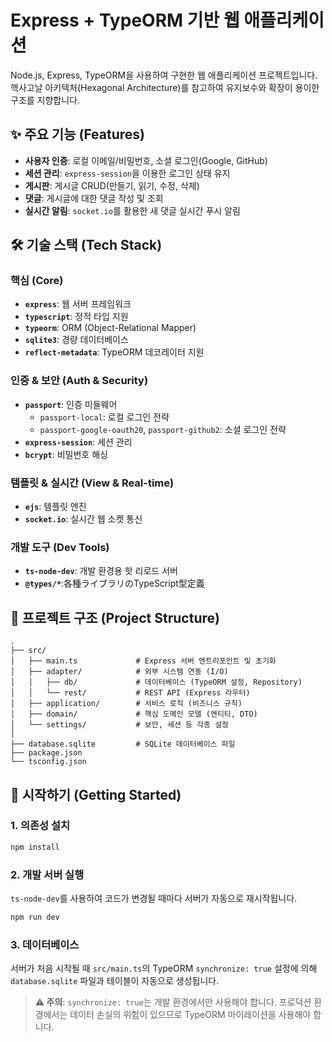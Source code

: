 # Express + TypeORM 기반 웹 애플리케이션

Node.js, Express, TypeORM을 사용하여 구현한 웹 애플리케이션 프로젝트입니다. 헥사고날 아키텍처(Hexagonal Architecture)를 참고하여 유지보수와 확장이 용이한 구조를 지향합니다.

## ✨ 주요 기능 (Features)

- **사용자 인증**: 로컬 이메일/비밀번호, 소셜 로그인(Google, GitHub)
- **세션 관리**: `express-session`을 이용한 로그인 상태 유지
- **게시판**: 게시글 CRUD(만들기, 읽기, 수정, 삭제)
- **댓글**: 게시글에 대한 댓글 작성 및 조회
- **실시간 알림**: `socket.io`를 활용한 새 댓글 실시간 푸시 알림

## 🛠️ 기술 스택 (Tech Stack)

### 핵심 (Core)
- **`express`**: 웹 서버 프레임워크
- **`typescript`**: 정적 타입 지원
- **`typeorm`**: ORM (Object-Relational Mapper)
- **`sqlite3`**: 경량 데이터베이스
- **`reflect-metadata`**: TypeORM 데코레이터 지원

### 인증 & 보안 (Auth & Security)
- **`passport`**: 인증 미들웨어
  - `passport-local`: 로컬 로그인 전략
  - `passport-google-oauth20`, `passport-github2`: 소셜 로그인 전략
- **`express-session`**: 세션 관리
- **`bcrypt`**: 비밀번호 해싱

### 템플릿 & 실시간 (View & Real-time)
- **`ejs`**: 템플릿 엔진
- **`socket.io`**: 실시간 웹 소켓 통신

### 개발 도구 (Dev Tools)
- **`ts-node-dev`**: 개발 환경용 핫 리로드 서버
- **`@types/*`**:各種ライブラリのTypeScript型定義

## 📂 프로젝트 구조 (Project Structure)

```
.
├── src/
│   ├── main.ts             # Express 서버 엔트리포인트 및 초기화
│   ├── adapter/            # 외부 시스템 연동 (I/O)
│   │   ├── db/             # 데이터베이스 (TypeORM 설정, Repository)
│   │   └── rest/           # REST API (Express 라우터)
│   ├── application/        # 서비스 로직 (비즈니스 규칙)
│   ├── domain/             # 핵심 도메인 모델 (엔티티, DTO)
│   └── settings/           # 보안, 세션 등 각종 설정
│
├── database.sqlite         # SQLite 데이터베이스 파일
├── package.json
└── tsconfig.json
```

## 🚀 시작하기 (Getting Started)

### 1. 의존성 설치

```bash
npm install
```

### 2. 개발 서버 실행

`ts-node-dev`를 사용하여 코드가 변경될 때마다 서버가 자동으로 재시작됩니다.

```bash
npm run dev
```

### 3. 데이터베이스

서버가 처음 시작될 때 `src/main.ts`의 TypeORM `synchronize: true` 설정에 의해 `database.sqlite` 파일과 테이블이 자동으로 생성됩니다.
> **⚠️ 주의**: `synchronize: true`는 개발 환경에서만 사용해야 합니다. 프로덕션 환경에서는 데이터 손실의 위험이 있으므로 TypeORM 마이레이션을 사용해야 합니다.